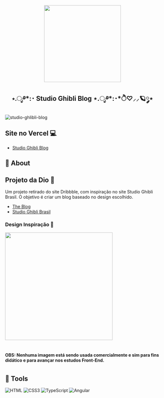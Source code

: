 <h1 align="center">
  <img width="250px"
src="https://stitchplease.weebly.com/uploads/3/8/4/4/3844953/6561830.jpg?420">
  <h2 align="center" > ⋆.ೃ࿔*:･ Studio Ghibli Blog ⋆.ೃ࿔*:･*ੈ♡⸝⸝🪐༘⋆</h2>
</h1>

![studio-ghlibli-blog](https://github.com/AndressaSilva0/angular-blog/assets/98890268/162407b7-9bb3-4ffb-a033-4afa695ca5e1)

## Site no Vercel 💻

- [Studio Ghibli Blog](https://studio-ghibli-blog.vercel.app/)

## 🧾 About

## Projeto da Dio 📝

Um projeto retirado do site Dribbble, com inspiração no site Studio Ghibli Brasil. O objetivo é criar um blog baseado no design escolhido.

- [The Blog](https://cdn.dribbble.com/userupload/2623158/file/original-ff44a9f2238eef9a1e0b5e21d27e7f94.png?resize=1024x768)
- [Studio Ghibli Brasil](https://studioghibli.com.br/)

### Design Inspiração 🎨

<div>
    <img width="350px" src="https://cdn.dribbble.com/userupload/2623158/file/original-ff44a9f2238eef9a1e0b5e21d27e7f94.png?resize=1024x768">
</div>




#

  **OBS: Nenhuma imagem está sendo usada comercialmente e sim para fins didático e para avançar nos estudos Front-End.**

#

## 🔧 Tools

![HTML](https://img.shields.io/badge/HTML-000?style=for-the-badge&logo=html5&logoColor=30A3DC)
![CSS3](https://img.shields.io/badge/CSS3-000?style=for-the-badge&logo=css3&logoColor=E94D5F)
![TypeScript](https://img.shields.io/badge/TypeScript-007ACC?style=for-the-badge&logo=typescript&logoColor=white)
![Angular](https://img.shields.io/badge/Angular-DD0031?style=for-the-badge&logo=angular&logoColor=white)
